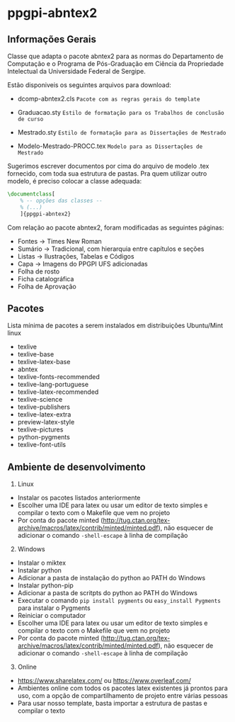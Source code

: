 ppgpi-abntex2
=========================

## Informações Gerais
Classe que adapta o pacote abntex2 para as normas do Departamento de Computação e o Programa de Pós-Graduação em Ciência da Propriedade Intelectual da Universidade Federal de Sergipe. 

Estão disponiveis os seguintes arquivos para download:
- dcomp-abntex2.cls         `Pacote com as regras gerais do template`
- Graduacao.sty             `Estilo de formatação para os Trabalhos de conclusão de curso`
- Mestrado.sty              `Estilo de formatação para as Dissertações de Mestrado`

- Modelo-Mestrado-PROCC.tex `Modelo para as Dissertações de Mestrado`

Sugerimos escrever documentos por cima do arquivo de modelo .tex fornecido, com toda sua estrutura de pastas. Pra quem utilizar outro modelo, é preciso colocar a classe adequada:

```latex
\documentclass[
	% -- opções das classes --
    % (...)
	]{ppgpi-abntex2}
```

Com relação ao pacote abntex2, foram modificadas as seguintes páginas:
- Fontes -> Times New Roman
- Sumário -> Tradicional, com hierarquia entre capítulos e seções
- Listas -> Ilustrações, Tabelas e Códigos
- Capa -> Imagens do PPGPI UFS adicionadas
- Folha de rosto
- Ficha catalográfica
- Folha de Aprovação

## Pacotes

Lista mínima de pacotes a serem instalados em distribuições Ubuntu/Mint linux
* texlive
* texlive-base
* texlive-latex-base
* abntex
* texlive-fonts-recommended
* texlive-lang-portuguese
* texlive-latex-recommended
* texlive-science
* texlive-publishers
* texlive-latex-extra
* preview-latex-style
* texlive-pictures
* python-pygments
* texlive-font-utils

## Ambiente de desenvolvimento

1. Linux
  * Instalar os pacotes listados anteriormente
  * Escolher uma IDE para latex ou usar um editor de texto simples e compilar o texto com o Makefile que vem no projeto
  * Por conta do pacote minted (http://tug.ctan.org/tex-archive/macros/latex/contrib/minted/minted.pdf), não esquecer de adicionar o comando `-shell-escape` à linha de compilação
  
2. Windows
  * Instalar o miktex
  * Instalar python
  * Adicionar a pasta de instalação do python ao PATH do Windows
  * Instalar python-pip
  * Adicionar a pasta de scritpts do python ao PATH do Windows
  * Executar o comando `pip install pygments` ou `easy_install Pygments` para instalar o Pygments
  * Reiniciar o computador
  * Escolher uma IDE para latex ou usar um editor de texto simples e compilar o texto com o Makefile que vem no projeto
  * Por conta do pacote minted (http://tug.ctan.org/tex-archive/macros/latex/contrib/minted/minted.pdf), não esquecer de adicionar o comando `-shell-escape` à linha de compilação

3. Online
  * https://www.sharelatex.com/ ou https://www.overleaf.com/
  * Ambientes online com todos os pacotes latex existentes já prontos para uso, com a opção de compartilhamento de projeto entre várias pessoas
  * Para usar nosso template, basta importar a estrutura de pastas e compilar o texto